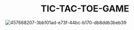 <h1 align="center">TIC-TAC-TOE-GAME</h1>



![457668207-3bb101ad-e73f-44bc-b170-db8ddb3beb39](https://github.com/user-attachments/assets/ebb2f952-ec8e-4321-93ff-4d4a8cf19fab)
